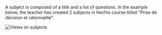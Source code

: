 A subject is composed of a title and a list of questions. In the example below, the teacher has created 2 subjects in her/his course
titled "Prise de décision et rationnalité".

![Views on subjects](/images/key_concepts/subjects.png)
